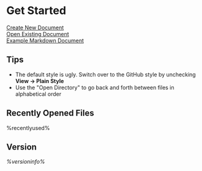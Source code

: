 Get Started
===========

[Create New Document](downmarker:new)  
[Open Existing Document](downmarker:open)  
[Example Markdown Document](downmarker:example)

Tips
----
- The default style is ugly. Switch over to the GitHub style by unchecking **View -> Plain Style**
- Use the "Open Directory" to go back and forth between files in alphabetical order


Recently Opened Files
---------------------

%recentlyused%

Version
-------

*%versioninfo%*